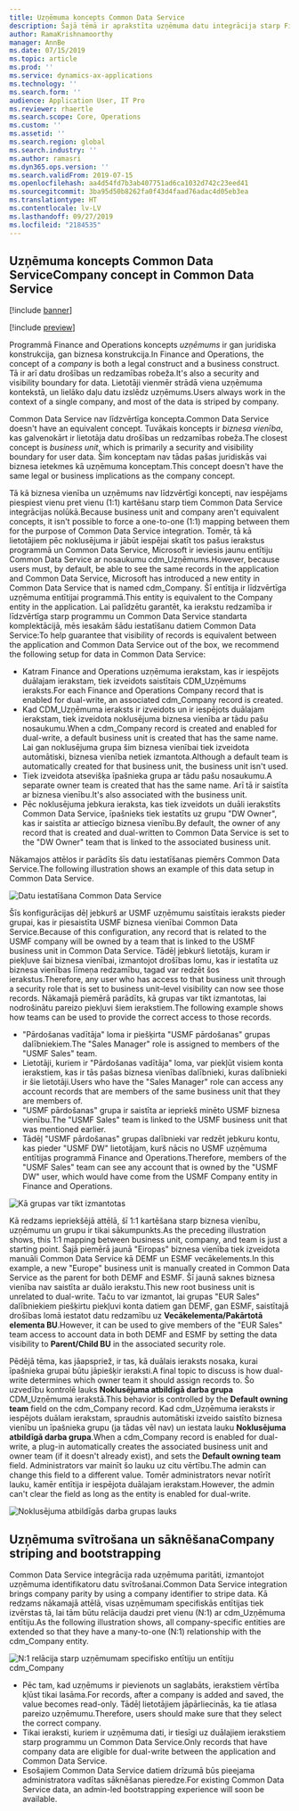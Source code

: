 ```yaml
---
title: Uzņēmuma koncepts Common Data Service
description: Šajā tēmā ir aprakstīta uzņēmuma datu integrācija starp Finance and Operations un Common Data Service.
author: RamaKrishnamoorthy
manager: AnnBe
ms.date: 07/15/2019
ms.topic: article
ms.prod: ''
ms.service: dynamics-ax-applications
ms.technology: ''
ms.search.form: ''
audience: Application User, IT Pro
ms.reviewer: rhaertle
ms.search.scope: Core, Operations
ms.custom: ''
ms.assetid: ''
ms.search.region: global
ms.search.industry: ''
ms.author: ramasri
ms.dyn365.ops.version: ''
ms.search.validFrom: 2019-07-15
ms.openlocfilehash: aa4d54fd7b3ab407751ad6ca1032d742c23eed41
ms.sourcegitcommit: 3ba95d50b8262fa0f43d4faad76adac4d05eb3ea
ms.translationtype: HT
ms.contentlocale: lv-LV
ms.lasthandoff: 09/27/2019
ms.locfileid: "2184535"
---
```

## <a name="company-concept-in-common-data-service"></a><span data-ttu-id="675b5-103">Uzņēmuma koncepts Common Data Service</span><span class="sxs-lookup"><span data-stu-id="675b5-103">Company concept in Common Data Service</span></span>

[!include [banner](../includes/banner.md)]

[!include [preview](../includes/preview-banner.md)]

<span data-ttu-id="675b5-104">Programmā Finance and Operations koncepts *uzņēmums* ir gan juridiska konstrukcija, gan biznesa konstrukcija.</span><span class="sxs-lookup"><span data-stu-id="675b5-104">In Finance and Operations, the concept of a *company* is both a legal construct and a business construct.</span></span> <span data-ttu-id="675b5-105">Tā ir arī datu drošības un redzamības robeža.</span><span class="sxs-lookup"><span data-stu-id="675b5-105">It's also a security and visibility boundary for data.</span></span> <span data-ttu-id="675b5-106">Lietotāji vienmēr strādā viena uzņēmuma kontekstā, un lielāko daļu datu izslēdz uzņēmums.</span><span class="sxs-lookup"><span data-stu-id="675b5-106">Users always work in the context of a single company, and most of the data is striped by company.</span></span>

<span data-ttu-id="675b5-107">Common Data Service nav līdzvērtīga koncepta.</span><span class="sxs-lookup"><span data-stu-id="675b5-107">Common Data Service doesn't have an equivalent concept.</span></span> <span data-ttu-id="675b5-108">Tuvākais koncepts ir *biznesa vienība*, kas galvenokārt ir lietotāja datu drošības un redzamības robeža.</span><span class="sxs-lookup"><span data-stu-id="675b5-108">The closest concept is *business unit*, which is primarily a security and visibility boundary for user data.</span></span> <span data-ttu-id="675b5-109">Šim konceptam nav tādas pašas juridiskās vai biznesa ietekmes kā uzņēmuma konceptam.</span><span class="sxs-lookup"><span data-stu-id="675b5-109">This concept doesn't have the same legal or business implications as the company concept.</span></span>

<span data-ttu-id="675b5-110">Tā kā biznesa vienība un uzņēmums nav līdzvērtīgi koncepti, nav iespējams piespiest vienu pret vienu (1:1) kartēšanu starp tiem Common Data Service integrācijas nolūkā.</span><span class="sxs-lookup"><span data-stu-id="675b5-110">Because business unit and company aren't equivalent concepts, it isn't possible to force a one-to-one (1:1) mapping between them for the purpose of Common Data Service integration.</span></span> <span data-ttu-id="675b5-111">Tomēr, tā kā lietotājiem pēc noklusējuma ir jābūt iespējai skatīt tos pašus ierakstus programmā un Common Data Service, Microsoft ir ieviesis jaunu entītiju Common Data Service ar nosaukumu cdm\_Uzņēmums.</span><span class="sxs-lookup"><span data-stu-id="675b5-111">However, because users must, by default, be able to see the same records in the application and Common Data Service, Microsoft has introduced a new entity in Common Data Service that is named cdm\_Company.</span></span> <span data-ttu-id="675b5-112">Šī entītija ir līdzvērtīga uzņēmuma entītijai programmā.</span><span class="sxs-lookup"><span data-stu-id="675b5-112">This entity is equivalent to the Company entity in the application.</span></span> <span data-ttu-id="675b5-113">Lai palīdzētu garantēt, ka ierakstu redzamība ir līdzvērtīga starp programmu un Common Data Service standarta komplektācijā, mēs iesakām šādu iestatīšanu datiem Common Data Service:</span><span class="sxs-lookup"><span data-stu-id="675b5-113">To help guarantee that visibility of records is equivalent between the application and Common Data Service out of the box, we recommend the following setup for data in Common Data Service:</span></span>

+ <span data-ttu-id="675b5-114">Katram Finance and Operations uzņēmuma ierakstam, kas ir iespējots duālajam ierakstam, tiek izveidots saistītais CDM\_Uzņēmums ieraksts.</span><span class="sxs-lookup"><span data-stu-id="675b5-114">For each Finance and Operations Company record that is enabled for dual-write, an associated cdm\_Company record is created.</span></span>
+ <span data-ttu-id="675b5-115">Kad CDM\_Uzņēmuma ieraksts ir izveidots un ir iespējots duālajam ierakstam, tiek izveidota noklusējuma biznesa vienība ar tādu pašu nosaukumu.</span><span class="sxs-lookup"><span data-stu-id="675b5-115">When a cdm\_Company record is created and enabled for dual-write, a default business unit is created that has the same name.</span></span> <span data-ttu-id="675b5-116">Lai gan noklusējuma grupa šim biznesa vienībai tiek izveidota automātiski, biznesa vienība netiek izmantota.</span><span class="sxs-lookup"><span data-stu-id="675b5-116">Although a default team is automatically created for that business unit, the business unit isn't used.</span></span>
+ <span data-ttu-id="675b5-117">Tiek izveidota atsevišķa īpašnieka grupa ar tādu pašu nosaukumu.</span><span class="sxs-lookup"><span data-stu-id="675b5-117">A separate owner team is created that has the same name.</span></span> <span data-ttu-id="675b5-118">Arī tā ir saistīta ar biznesa vienību.</span><span class="sxs-lookup"><span data-stu-id="675b5-118">It's also associated with the business unit.</span></span>
+ <span data-ttu-id="675b5-119">Pēc noklusējuma jebkura ieraksta, kas tiek izveidots un duāli ierakstīts Common Data Service, īpašnieks tiek iestatīts uz grupu "DW Owner", kas ir saistīta ar attiecīgo biznesa vienību.</span><span class="sxs-lookup"><span data-stu-id="675b5-119">By default, the owner of any record that is created and dual-written to Common Data Service is set to the "DW Owner" team that is linked to the associated business unit.</span></span>

<span data-ttu-id="675b5-120">Nākamajos attēlos ir parādīts šīs datu iestatīšanas piemērs Common Data Service.</span><span class="sxs-lookup"><span data-stu-id="675b5-120">The following illustration shows an example of this data setup in Common Data Service.</span></span>

![Datu iestatīšana Common Data Service](media/dual-write-company-1.png)

<span data-ttu-id="675b5-122">Šīs konfigurācijas dēļ jebkurš ar USMF uzņēmumu saistītais ieraksts pieder grupai, kas ir piesaistīta USMF biznesa vienībai Common Data Service.</span><span class="sxs-lookup"><span data-stu-id="675b5-122">Because of this configuration, any record that is related to the USMF company will be owned by a team that is linked to the USMF business unit in Common Data Service.</span></span> <span data-ttu-id="675b5-123">Tādēļ jebkurš lietotājs, kuram ir piekļuve šai biznesa vienībai, izmantojot drošības lomu, kas ir iestatīta uz biznesa vienības līmeņa redzamību, tagad var redzēt šos ierakstus.</span><span class="sxs-lookup"><span data-stu-id="675b5-123">Therefore, any user who has access to that business unit through a security role that is set to business unit–level visibility can now see those records.</span></span> <span data-ttu-id="675b5-124">Nākamajā piemērā parādīts, kā grupas var tikt izmantotas, lai nodrošinātu pareizo piekļuvi šiem ierakstiem.</span><span class="sxs-lookup"><span data-stu-id="675b5-124">The following example shows how teams can be used to provide the correct access to those records.</span></span>

+ <span data-ttu-id="675b5-125">"Pārdošanas vadītāja" loma ir piešķirta "USMF pārdošanas" grupas dalībniekiem.</span><span class="sxs-lookup"><span data-stu-id="675b5-125">The "Sales Manager" role is assigned to members of the "USMF Sales" team.</span></span>
+ <span data-ttu-id="675b5-126">Lietotāji, kuriem ir "Pārdošanas vadītāja" loma, var piekļūt visiem konta ierakstiem, kas ir tās pašas biznesa vienības dalībnieki, kuras dalībnieki ir šie lietotāji.</span><span class="sxs-lookup"><span data-stu-id="675b5-126">Users who have the "Sales Manager" role can access any account records that are members of the same business unit that they are members of.</span></span>
+ <span data-ttu-id="675b5-127">"USMF pārdošanas" grupa ir saistīta ar iepriekš minēto USMF biznesa vienību.</span><span class="sxs-lookup"><span data-stu-id="675b5-127">The "USMF Sales" team is linked to the USMF business unit that was mentioned earlier.</span></span>
+ <span data-ttu-id="675b5-128">Tādēļ "USMF pārdošanas" grupas dalībnieki var redzēt jebkuru kontu, kas pieder "USMF DW" lietotājam, kurš nācis no USMF uzņēmuma entītijas programmā Finance and Operations.</span><span class="sxs-lookup"><span data-stu-id="675b5-128">Therefore, members of the "USMF Sales" team can see any account that is owned by the "USMF DW" user, which would have come from the USMF Company entity in Finance and Operations.</span></span>

![Kā grupas var tikt izmantotas](media/dual-write-company-2.png)

<span data-ttu-id="675b5-130">Kā redzams iepriekšējā attēlā, šī 1:1 kartēšana starp biznesa vienību, uzņēmumu un grupu ir tikai sākumpunkts.</span><span class="sxs-lookup"><span data-stu-id="675b5-130">As the preceding illustration shows, this 1:1 mapping between business unit, company, and team is just a starting point.</span></span> <span data-ttu-id="675b5-131">Šajā piemērā jaunā "Eiropas" biznesa vienība tiek izveidota manuāli Common Data Service kā DEMF un ESMF vecākelements.</span><span class="sxs-lookup"><span data-stu-id="675b5-131">In this example, a new "Europe" business unit is manually created in Common Data Service as the parent for both DEMF and ESMF.</span></span> <span data-ttu-id="675b5-132">Šī jaunā saknes biznesa vienība nav saistīta ar duālo ierakstu.</span><span class="sxs-lookup"><span data-stu-id="675b5-132">This new root business unit is unrelated to dual-write.</span></span> <span data-ttu-id="675b5-133">Taču to var izmantot, lai grupas "EUR Sales" dalībniekiem piešķirtu piekļuvi konta datiem gan DEMF, gan ESMF, saistītajā drošības lomā iestatot datu redzamību uz **Vecākelementa/Pakārtotā elementa BU**.</span><span class="sxs-lookup"><span data-stu-id="675b5-133">However, it can be used to give members of the "EUR Sales" team access to account data in both DEMF and ESMF by setting the data visibility to **Parent/Child BU** in the associated security role.</span></span>

<span data-ttu-id="675b5-134">Pēdējā tēma, kas jāapspriež, ir tas, kā duālais ieraksts nosaka, kurai īpašnieka grupai būtu jāpiešķir ieraksti.</span><span class="sxs-lookup"><span data-stu-id="675b5-134">A final topic to discuss is how dual-write determines which owner team it should assign records to.</span></span> <span data-ttu-id="675b5-135">Šo uzvedību kontrolē lauks **Noklusējuma atbildīgā darba grupa** CDM\_Uzņēmuma ierakstā.</span><span class="sxs-lookup"><span data-stu-id="675b5-135">This behavior is controlled by the **Default owning team** field on the cdm\_Company record.</span></span> <span data-ttu-id="675b5-136">Kad cdm\_Uzņēmuma ieraksts ir iespējots duālam ierakstam, spraudnis automātiski izveido saistīto biznesa vienību un īpašnieka grupu (ja tādas vēl nav) un iestata lauku **Noklusējuma atbildīgā darba grupa**.</span><span class="sxs-lookup"><span data-stu-id="675b5-136">When a cdm\_Company record is enabled for dual-write, a plug-in automatically creates the associated business unit and owner team (if it doesn't already exist), and sets the **Default owning team** field.</span></span> <span data-ttu-id="675b5-137">Administrators var mainīt šo lauku uz citu vērtību.</span><span class="sxs-lookup"><span data-stu-id="675b5-137">The admin can change this field to a different value.</span></span> <span data-ttu-id="675b5-138">Tomēr administrators nevar notīrīt lauku, kamēr entītija ir iespējota duālajam ierakstam.</span><span class="sxs-lookup"><span data-stu-id="675b5-138">However, the admin can't clear the field as long as the entity is enabled for dual-write.</span></span>

![Noklusējuma atbildīgās darba grupas lauks](media/dual-write-default-owning-team.jpg)

## <a name="company-striping-and-bootstrapping"></a><span data-ttu-id="675b5-140">Uzņēmuma svītrošana un sāknēšana</span><span class="sxs-lookup"><span data-stu-id="675b5-140">Company striping and bootstrapping</span></span>

<span data-ttu-id="675b5-141">Common Data Service integrācija rada uzņēmuma paritāti, izmantojot uzņēmuma identifikatoru datu svītrošanai.</span><span class="sxs-lookup"><span data-stu-id="675b5-141">Common Data Service integration brings company parity by using a company identifier to stripe data.</span></span> <span data-ttu-id="675b5-142">Kā redzams nākamajā attēlā, visas uzņēmumam specifiskās entītijas tiek izvērstas tā, lai tām būtu relācija daudzi pret vienu (N:1) ar cdm\_Uzņēmuma entītiju.</span><span class="sxs-lookup"><span data-stu-id="675b5-142">As the following illustration shows, all company-specific entities are extended so that they have a many-to-one (N:1) relationship with the cdm\_Company entity.</span></span>

![N:1 relācija starp uzņēmumam specifisko entītiju un entītiju cdm_Company](media/dual-write-bootstrapping.png)

+ <span data-ttu-id="675b5-144">Pēc tam, kad uzņēmums ir pievienots un saglabāts, ierakstiem vērtība kļūst tikai lasāma.</span><span class="sxs-lookup"><span data-stu-id="675b5-144">For records, after a company is added and saved, the value becomes read-only.</span></span> <span data-ttu-id="675b5-145">Tādēļ lietotājiem jāpārliecinās, ka tie atlasa pareizo uzņēmumu.</span><span class="sxs-lookup"><span data-stu-id="675b5-145">Therefore, users should make sure that they select the correct company.</span></span>
+ <span data-ttu-id="675b5-146">Tikai ieraksti, kuriem ir uzņēmuma dati, ir tiesīgi uz duālajiem ierakstiem starp programmu un Common Data Service.</span><span class="sxs-lookup"><span data-stu-id="675b5-146">Only records that have company data are eligible for dual-write between the application and Common Data Service.</span></span>
+ <span data-ttu-id="675b5-147">Esošajiem Common Data Service datiem drīzumā būs pieejama administratora vadītas sāknēšanas pieredze.</span><span class="sxs-lookup"><span data-stu-id="675b5-147">For existing Common Data Service data, an admin-led bootstrapping experience will soon be available.</span></span>
